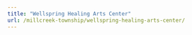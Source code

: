 ```yaml
---
title: "Wellspring Healing Arts Center"
url: /millcreek-township/wellspring-healing-arts-center/
---
```

